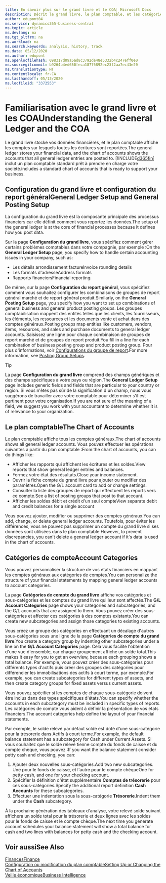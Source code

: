 ```yaml
---
title: En savoir plus sur le grand livre et le COA| Microsoft Docs
description: Décrit le grand livre, le plan comptable, et les catégories de compte.
author: edupont04
ms.service: dynamics365-business-central
ms.topic: article
ms.devlang: na
ms.tgt_pltfrm: na
ms.workload: na
ms.search.keywords: analysis, history, track
ms.date: 05/12/2020
ms.author: edupont
ms.openlocfilehash: 098317d09a5ad8c3792de48e5332b4c247eff0e0
ms.sourcegitcommit: b9264b4ed650feca18776892ec23f2aa7ec43e20
ms.translationtype: HT
ms.contentlocale: fr-CA
ms.lasthandoff: 05/13/2020
ms.locfileid: "3372553"
---
```

# <a name="understanding-the-general-ledger-and-the-coa"></a><span data-ttu-id="76bb1-103">Familiarisation avec le grand livre et les COA</span><span class="sxs-lookup"><span data-stu-id="76bb1-103">Understanding the General Ledger and the COA</span></span>

<span data-ttu-id="76bb1-104">Le grand livre stocke vos données financières, et le plan comptable affiche les comptes sur lesquels toutes les écritures sont reportées.</span><span class="sxs-lookup"><span data-stu-id="76bb1-104">The general ledger stores your financial data, and the chart of accounts shows the accounts that all general ledger entries are posted to.</span></span> [!INCLUDE[d365fin](includes/d365fin_md.md)] <span data-ttu-id="76bb1-105">inclut un plan comptable standard prêt à prendre en charge votre société.</span><span class="sxs-lookup"><span data-stu-id="76bb1-105">includes a standard chart of accounts that is ready to support your business.</span></span>

## <a name="general-ledger-setup-and-general-posting-setup"></a><span data-ttu-id="76bb1-106">Configuration du grand livre et configuration du report général</span><span class="sxs-lookup"><span data-stu-id="76bb1-106">General Ledger Setup and General Posting Setup</span></span>

<span data-ttu-id="76bb1-107">La configuration du grand livre est la composante principale des processus financiers car elle définit comment vous reportez les données.</span><span class="sxs-lookup"><span data-stu-id="76bb1-107">The setup of the general ledger is at the core of financial processes because it defines how you post data.</span></span>  

<span data-ttu-id="76bb1-108">Sur la page **Configuration du grand livre**, vous spécifiez comment gérer certains problèmes comptables dans votre compagnie, par exemple :</span><span class="sxs-lookup"><span data-stu-id="76bb1-108">On the **General Ledger Setup** page, you specify how to handle certain accounting issues in your company, such as:</span></span>  

* <span data-ttu-id="76bb1-109">Les détails arrondissement facture</span><span class="sxs-lookup"><span data-stu-id="76bb1-109">Invoice rounding details</span></span>  
* <span data-ttu-id="76bb1-110">Les formats d'adresse</span><span class="sxs-lookup"><span data-stu-id="76bb1-110">Address formats</span></span>  
* <span data-ttu-id="76bb1-111">Rapports financiers</span><span class="sxs-lookup"><span data-stu-id="76bb1-111">Financial reporting</span></span>  

<span data-ttu-id="76bb1-112">De même, sur la page **Configuration du report général**, vous spécifiez comment vous souhaitez configurer les combinaisons de groupes de report général marché et de report général produit.</span><span class="sxs-lookup"><span data-stu-id="76bb1-112">Similarly, on the **General Posting Setup** page, you specify how you want to set up combinations of general business and general product posting groups.</span></span> <span data-ttu-id="76bb1-113">Les groupes comptabilisation mappent des entités telles que les clients, les fournisseurs, les éléments, les ressources et les documents vente et achat dans des comptes généraux.</span><span class="sxs-lookup"><span data-stu-id="76bb1-113">Posting groups map entities like customers, vendors, items, resources, and sales and purchase documents to general ledger accounts.</span></span> <span data-ttu-id="76bb1-114">Saisissez une ligne pour chaque combinaison de groupes de report marché et de groupes de report produit.</span><span class="sxs-lookup"><span data-stu-id="76bb1-114">You fill in a line for each combination of business posting group and product posting group.</span></span> <span data-ttu-id="76bb1-115">Pour plus d'informations, voir [Configurations du groupe de report](finance-posting-groups.md).</span><span class="sxs-lookup"><span data-stu-id="76bb1-115">For more information, see [Posting Group Setups](finance-posting-groups.md).</span></span>  

> [!TIP]
> <span data-ttu-id="76bb1-116">La page **Configuration du grand livre** comprend des champs génériques et des champs spécifiques à votre pays ou région.</span><span class="sxs-lookup"><span data-stu-id="76bb1-116">The **General Ledger Setup** page includes generic fields and fields that are particular to your country or region.</span></span> <span data-ttu-id="76bb1-117">Si vous n'êtes pas sûr de la signification d'un champ, nous vous suggérons de travailler avec votre comptable pour déterminer s'il est pertinent pour votre organisation.</span><span class="sxs-lookup"><span data-stu-id="76bb1-117">If you are not sure of the meaning of a field, we suggest you work with your accountant to determine whether it is of relevance to your organization.</span></span>  

## <a name="the-chart-of-accounts"></a><span data-ttu-id="76bb1-118">Le plan comptable</span><span class="sxs-lookup"><span data-stu-id="76bb1-118">The Chart of Accounts</span></span>

<span data-ttu-id="76bb1-119">Le plan comptable affiche tous les comptes généraux.</span><span class="sxs-lookup"><span data-stu-id="76bb1-119">The chart of accounts shows all general ledger accounts.</span></span> <span data-ttu-id="76bb1-120">Vous pouvez effectuer les opérations suivantes à partir du plan comptable :</span><span class="sxs-lookup"><span data-stu-id="76bb1-120">From the chart of accounts, you can do things like:</span></span>  

* <span data-ttu-id="76bb1-121">Afficher les rapports qui affichent les écritures et les soldes.</span><span class="sxs-lookup"><span data-stu-id="76bb1-121">View reports that show general ledger entries and balances.</span></span>  
* <span data-ttu-id="76bb1-122">Fermez votre état des résultats.</span><span class="sxs-lookup"><span data-stu-id="76bb1-122">Close your income statement.</span></span>  
* <span data-ttu-id="76bb1-123">Ouvrir la fiche compte du grand livre pour ajouter ou modifier des paramètres.</span><span class="sxs-lookup"><span data-stu-id="76bb1-123">Open the G/L account card to add or change settings.</span></span>  
* <span data-ttu-id="76bb1-124">Consulter la liste des groupes de report qui effectuent les reports vers ce compte.</span><span class="sxs-lookup"><span data-stu-id="76bb1-124">See a list of posting groups that post to that account.</span></span>
* <span data-ttu-id="76bb1-125">Afficher les soldes débit et crédit d'un seul compte</span><span class="sxs-lookup"><span data-stu-id="76bb1-125">View separate debit and credit balances for a single account</span></span>  

<span data-ttu-id="76bb1-126">Vous pouvez ajouter, modifier ou supprimer des comptes généraux.</span><span class="sxs-lookup"><span data-stu-id="76bb1-126">You can add, change, or delete general ledger accounts.</span></span> <span data-ttu-id="76bb1-127">Toutefois, pour éviter les différences, vous ne pouvez pas supprimer un compte du grand livre si ses données sont utilisées dans le plan comptable.</span><span class="sxs-lookup"><span data-stu-id="76bb1-127">However, to prevent discrepancies, you can't delete a general ledger account if it's data is used in the chart of accounts.</span></span>  

## <a name="account-categories"></a><span data-ttu-id="76bb1-128">Catégories de compte</span><span class="sxs-lookup"><span data-stu-id="76bb1-128">Account Categories</span></span>

<span data-ttu-id="76bb1-129">Vous pouvez personnaliser la structure de vos états financiers en mappant les comptes généraux aux catégories de comptes.</span><span class="sxs-lookup"><span data-stu-id="76bb1-129">You can personalize the structure of your financial statements by mapping general ledger accounts to account categories.</span></span>  

<span data-ttu-id="76bb1-130">La page **Catégories de compte du grand livre** affiche vos catégories et sous-catégories et les comptes du grand livre qui leur sont affectés.</span><span class="sxs-lookup"><span data-stu-id="76bb1-130">The **G/L Account Categories** page shows your categories and subcategories, and the G/L accounts that are assigned to them.</span></span> <span data-ttu-id="76bb1-131">Vous pouvez créer des sous-catégories et affecter ces catégories à des comptes existants.</span><span class="sxs-lookup"><span data-stu-id="76bb1-131">You can create new subcategories and assign those categories to existing accounts.</span></span>  

<span data-ttu-id="76bb1-132">Vous créez un groupe des catégories en effectuant un décalage d'autres sous-catégories sous une ligne de la page **Catégories de compte du grand livre**.</span><span class="sxs-lookup"><span data-stu-id="76bb1-132">You create a category group by indenting other subcategories under a line on the **G/L Account Categories** page.</span></span> <span data-ttu-id="76bb1-133">Cela vous facilite l'obtention d'une vue d'ensemble, car chaque groupement affiche un solde total.</span><span class="sxs-lookup"><span data-stu-id="76bb1-133">This makes it easy for you to get an overview, because each grouping shows a total balance.</span></span> <span data-ttu-id="76bb1-134">Par exemple, vous pouvez créer des sous-catégories pour différents types d'actifs puis créer des groupes des catégories pour différencier les immobilisations des actifs à court terme, par exemple.</span><span class="sxs-lookup"><span data-stu-id="76bb1-134">For example, you can create subcategories for different types of assets, and then create category groups for fixed assets versus current assets.</span></span>  

<span data-ttu-id="76bb1-135">Vous pouvez spécifier si les comptes de chaque sous-catégorie doivent être inclus dans des types spécifiques d'états.</span><span class="sxs-lookup"><span data-stu-id="76bb1-135">You can specify whether the accounts in each subcategory must be included in specific types of reports.</span></span> <span data-ttu-id="76bb1-136">Les catégories de compte vous aident à définir la présentation de vos états financiers.</span><span class="sxs-lookup"><span data-stu-id="76bb1-136">The account categories help define the layout of your financial statements.</span></span>  

<span data-ttu-id="76bb1-137">Par exemple, le solde relevé par défaut solde est doté d'une sous-catégorie pour la trésorerie dans Actifs à court terme.</span><span class="sxs-lookup"><span data-stu-id="76bb1-137">For example, the default balance statement has a subcategory for Cash under Current Assets.</span></span> <span data-ttu-id="76bb1-138">Si vous souhaitez que le solde relevé tienne compte du fonds de caisse et du compte chèque, vous pouvez :</span><span class="sxs-lookup"><span data-stu-id="76bb1-138">If you want the balance statement consider petty cash and checking, you can:</span></span>  

1. <span data-ttu-id="76bb1-139">Ajouter deux nouvelles sous-catégories.</span><span class="sxs-lookup"><span data-stu-id="76bb1-139">Add two new subcategories.</span></span> <span data-ttu-id="76bb1-140">Une pour le fonds de caisse, et l'autre pour le compte chèque</span><span class="sxs-lookup"><span data-stu-id="76bb1-140">One for petty cash, and one for your checking account.</span></span>  
2. <span data-ttu-id="76bb1-141">Spécifier la définition d'état supplémentaire **Comptes de trésorerie** pour ces sous-catégories.</span><span class="sxs-lookup"><span data-stu-id="76bb1-141">Specify the additional report definition **Cash Accounts** for these subcategories.</span></span>  
3. <span data-ttu-id="76bb1-142">Effectuer une indentation sous la sous-catégorie **Trésorerie**.</span><span class="sxs-lookup"><span data-stu-id="76bb1-142">Indent them under the **Cash** subcategory.</span></span>  

<span data-ttu-id="76bb1-143">À la prochaine génération des tableaux d'analyse, votre relevé solde suivant affichera un solde total pour la trésorerie et deux lignes avec les soldes pour le fonds de caisse et le compte chèque.</span><span class="sxs-lookup"><span data-stu-id="76bb1-143">The next time you generate account schedules your balance statement will show a total balance for cash and two lines with balances for petty cash and the checking account.</span></span>  

## <a name="see-also"></a><span data-ttu-id="76bb1-144">Voir aussi</span><span class="sxs-lookup"><span data-stu-id="76bb1-144">See Also</span></span>

[<span data-ttu-id="76bb1-145">Finances</span><span class="sxs-lookup"><span data-stu-id="76bb1-145">Finance</span></span>](finance.md)  
[<span data-ttu-id="76bb1-146">Configuration ou modification du plan comptable</span><span class="sxs-lookup"><span data-stu-id="76bb1-146">Setting Up or Changing the Chart of Accounts</span></span>](finance-setup-chart-accounts.md)  
[<span data-ttu-id="76bb1-147">Veille économique</span><span class="sxs-lookup"><span data-stu-id="76bb1-147">Business Intelligence</span></span>](bi.md)  
